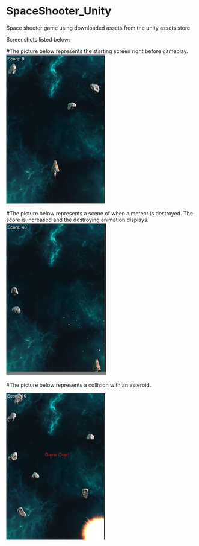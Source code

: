 # SpaceShooter_Unity
Space shooter game using downloaded assets from the unity assets store

Screenshots listed below: 

#The picture below represents the starting screen right before gameplay. 
![Image of Sorting Animation](https://github.com/derekyee97/SpaceShooter_Unity/blob/master/main_ship.PNG)

#The picture below represents a scene of when a meteor is destroyed. The score is increased and the destroying animation displays.
![Image of Sorting Animation](https://github.com/derekyee97/SpaceShooter_Unity/blob/master/destroyed_asteroid.PNG)

#The picture below represents a collision with an asteroid.

![Image of Sorting Animation](https://github.com/derekyee97/SpaceShooter_Unity/blob/master/destroyed_ship.PNG)
